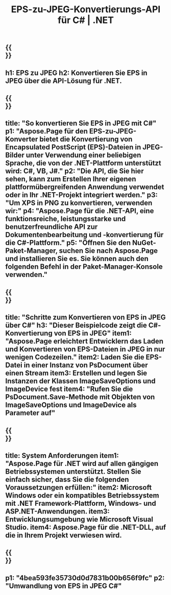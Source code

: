 ﻿---
translation: true
template: /_templates/_conversion-child-net.md
title: EPS-zu-JPEG-Konvertierungs-API für C# |  .NET
url: /net/conversion/eps-to-jpeg/
description: Beispielcode für die Umwandlung von EPS in JPEG C#. Verwenden Sie den API-Beispielcode für die Batch-Konvertierung von EPS-Dateien in JPEG innerhalb von VB.NET, Asp.NET oder einer beliebigen .NET-basierten Anwendung.
informat: EPS
outformat: JPEG
otherformats: XPS PS
---

{{<section banner>}}
---
h1: EPS zu JPEG
h2: Konvertieren Sie EPS in JPEG über die API-Lösung für .NET.
---

{{<section overview>}}
---
title: "So konvertieren Sie EPS in JPEG mit C#"
p1: "Aspose.Page für den EPS-zu-JPEG-Konverter bietet die Konvertierung von Encapsulated PostScript (EPS)-Dateien in JPEG-Bilder unter Verwendung einer beliebigen Sprache, die von der .NET-Plattform unterstützt wird: C#, VB, J#."
p2: "Die API, die Sie hier sehen, kann zum Erstellen Ihrer eigenen plattformübergreifenden Anwendung verwendet oder in Ihr .NET-Projekt integriert werden."
p3: "Um XPS in PNG zu konvertieren, verwenden wir:"
p4: "Aspose.Page für die .NET-API, eine funktionsreiche, leistungsstarke und benutzerfreundliche API zur Dokumentenbearbeitung und -konvertierung für die C#-Plattform."
p5: "Öffnen Sie den NuGet-Paket-Manager, suchen Sie nach Aspose.Page und installieren Sie es. Sie können auch den folgenden Befehl in der Paket-Manager-Konsole verwenden."
---

{{<section feature1>}}
---
title: "Schritte zum Konvertieren von EPS in JPEG über C#"
h3: "Dieser Beispielcode zeigt die C#-Konvertierung von EPS in JPEG"
item1: "Aspose.Page erleichtert Entwicklern das Laden und Konvertieren von EPS-Dateien in JPEG in nur wenigen Codezeilen."
item2: Laden Sie die EPS-Datei in einer Instanz von PsDocument über einen Stream
item3: Erstellen und legen Sie Instanzen der Klassen ImageSaveOptions und ImageDevice fest
item4: "Rufen Sie die PsDocument.Save-Methode mit Objekten von ImageSaveOptions und ImageDevice als Parameter auf"
---

{{<section feature2>}}
---
title: System Anforderungen
item1: "Aspose.Page für .NET wird auf allen gängigen Betriebssystemen unterstützt. Stellen Sie einfach sicher, dass Sie die folgenden Voraussetzungen erfüllen:"
item2: Microsoft Windows oder ein kompatibles Betriebssystem mit .NET Framework-Plattform, Windows- und ASP.NET-Anwendungen.
item3: Entwicklungsumgebung wie Microsoft Visual Studio.
item4: Aspose.Page für die .NET-DLL, auf die in Ihrem Projekt verwiesen wird.
---

{{<section gist>}}
---
p1: "4bea593fe35730d0d7831b00b656f9fc"
p2: "Umwandlung von EPS in JPEG C#"
---

